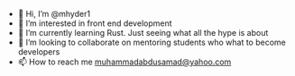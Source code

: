 - 👋 Hi, I’m @mhyder1
- 👀 I’m interested in front end development
- 🌱 I’m currently learning Rust. Just seeing what all the hype is about
- 💞️ I’m looking to collaborate on mentoring students who what to become developers
- 📫 How to reach me muhammadabdusamad@yahoo.com

<!---
mhyder1/mhyder1 is a ✨ special ✨ repository because its `README.md` (this file) appears on your GitHub profile.
You can click the Preview link to take a look at your changes.
--->
